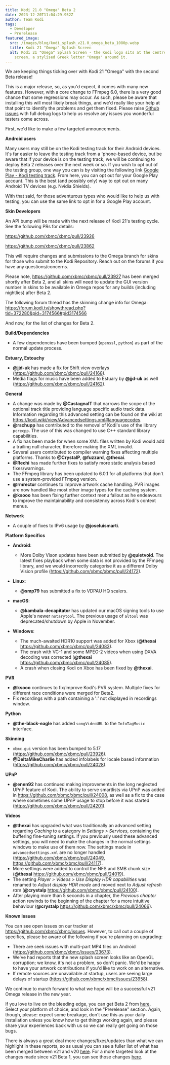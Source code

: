 ```yaml
---
title: Kodi 21.0 "Omega" Beta 2
date: 2023-12-20T11:04:29.952Z
author: Team Kodi
tags:
  - Developer
  - Prerelease
featured_image:
  src: /images/blog/kodi_splash_v21.0_omega_beta_1080p.webp
  title: Kodi 21 "Omega" Splash Screen
  alt: Kodi 21 "Omega" Splash Screen - the Kodi logo sits at the centre of a black
    screen, a stylised Greek letter "Omega" around it.
---
```

We are keeping things ticking over with Kodi 21 "Omega" with the second Beta release!

This is a major release, so, as you'd expect, it comes with many new features. However, with a core change to FFmpeg 6.0, there is a very good chance that some regressions may occur.  As such, please be aware that installing this will most likely break things, and we'd really like your help at that point to identify the problems and get them fixed. Please raise [Github issues](https://github.com/xbmc/xbmc/issues) with full debug logs to help us resolve any issues you wonderful testers come across.

First, we'd like to make a few targeted announcements.

**Android users**

Many users may still be on the Kodi testing track for their Android devices. It's far easier to leave the testing track from a 'phone-based device, but be aware that if your device is on the testing track, we will be continuing to deploy Beta 2 releases over the next week or so. If you wish to opt out of the testing group, one way you can is by visiting the following link [Google Play - Kodi testing track](https://play.google.com/apps/testing/org.xbmc.kodi). From here, you can opt out for your Google Play account. This is the best (and possibly only) way to opt out on many Android TV devices (e.g. Nvidia Shields).

With that said, for those adventurous types who would like to help us with testing, you can use the same link to opt in for a Google Play account.

**Skin Developers**

An API bump will be made with the next release of Kodi 21's testing cycle. See the following PRs for details:

https://github.com/xbmc/xbmc/pull/23926

https://github.com/xbmc/xbmc/pull/23862

This will require changes and submissions to the Omega branch for skins for those who submit to the Kodi Repository. Reach out on the forums if you have any questions/concerns.

Please note, https://github.com/xbmc/xbmc/pull/23927 has been merged shortly after Beta 2, and all skins will need to  update the GUI version number in skins to be available in Omega repos for any builds (including nightlies) after Beta 2.

The following forum thread has the skinning change info for Omega: https://forum.kodi.tv/showthread.php?tid=372280&pid=3174566#pid3174566

And now, for the list of changes for Beta 2.

**Build/Dependencies**

* A few dependencies have been bumped (`openssl`, `python`) as part of the normal update process.

**Estuary, Estouchy**

* **@jjd-uk** has made a fix for Shift view overlays (https://github.com/xbmc/xbmc/pull/24168).
* Media flags for music have been added to Estuary by **@jjd-uk** as well (https://github.com/xbmc/xbmc/pull/24162).

**General**

* A change was made by **@CastagnaIT** that narrows the scope of the optional track title providing language specific audio track data. Information regarding this advanced setting can be found on the wiki at https://kodi.wiki/view/Advancedsettings.xml#languagecodes.
* **@rschupp** has contributed to the removal of Kodi's use of the library `pcrecpp`. The use of this was changed to use C++ standard library capabilities.
* A fix has been made for when some XML files written by Kodi would add a trailing null character,  therefore making the XML invalid.
* Several users contributed to compiler warning fixes affecting multiple platforms. Thanks to **@CrystalP**, **@fuzzard**, **@thexai**.
* **@Rechi** has made further fixes to satisfy more static analysis based fixes/warnings.
* The FFmpeg library has been updated to 6.0.1 for all platforms that don't use a system-provided FFmpeg version.
* **@rmrector** continues to improve artwork cache handling. PVR images are now handled like most other image types for the caching system.
* **@ksooo** has been fixing further context menu fallout as he endeavours to improve the maintainability and consistency across Kodi's context menus.

**Network**

* A couple of fixes to IPv6 usage by **@joseluismarti**.

**Platform Specifics**

* **Android**:

  * More Dolby Vison updates have been submitted by **@quietvoid**. The latest fixes playback when some data is not provided by the FFmpeg library, and we would incorrectly categorise it as a different Dolby Vision profile (https://github.com/xbmc/xbmc/pull/24172).
* **Linux**:

  * **@smp79** has submitted a fix to VDPAU HQ scalers. 
* **macOS**:

  * **@kambala-decapitator** has updated our macOS signing tools to use Apple's newer `notarytool`. The previous usage of `altool` was deprecated/shutdown by Apple in November.
* **Windows**:

  * The much-awaited HDR10 support was added for Xbox (**@thexai** https://github.com/xbmc/xbmc/pull/24083).
  * The crash with VC-1 and some MPEG-2 videos when using DXVA decoding was corrected (**@thexai** https://github.com/xbmc/xbmc/pull/24085).
  * A crash when closing Kodi on Xbox has been fixed by **@thexai**.

**PVR**

* **@ksooo** continues to fix/improve Kodi's PVR system. Multiple fixes for different race conditions were merged for Beta2.
* Fix recordings with a path containing a ':' not displayed in recordings window.

**Python**

* **@the-black-eagle** has added `songVideoURL` to the `InfoTagMusic` interface.

**Skinning**

* `xbmc.gui` version has been bumped to 5.17 (https://github.com/xbmc/xbmc/pull/23926).
* **@DeltaMikeCharlie** has added infolabels for locale based information (https://github.com/xbmc/xbmc/pull/24028).

**UPnP**

* **@enen92** has continued making improvements in the long neglected UPnP feature of Kodi. The ability to serve smartlists via UPnP was added in https://github.com/xbmc/xbmc/pull/24008, as well as a fix to the case where sometimes some UPnP usage to stop before it was started (https://github.com/xbmc/xbmc/pull/24201).

**Videos**

* **@thexai** has upgraded what was traditionally an advanced setting regarding *Caching* to a category in *Settings > Services*, containing the buffering fine-tuning settings. If you previously used these advanced settings, you will need to make the changes in the normal settings windows to make use of them now. The settings made in `advancedsettings.xml` are no longer handled (https://github.com/xbmc/xbmc/pull/24049, https://github.com/xbmc/xbmc/pull/24117).
* More settings were added to control the NFS and SMB chunk size (**@thexai** https://github.com/xbmc/xbmc/pull/24019).
* The setting *Player > Videos > Use Display HDR capabilities* was renamed to *Adjust display HDR mode* and moved next to *Adjust refresh rate* (**@crystalp** https://github.com/xbmc/xbmc/pull/24100).
* After playing more than 5 seconds in a chapter, the *Previous chapter* action rewinds to the beginning of the chapter for a more intuitive behaviour (**@crystalp** https://github.com/xbmc/xbmc/pull/24066).

**Known Issues**

You can see open issues on our tracker at https://github.com/xbmc/xbmc/issues. However, to call out a couple of specifics, please be aware of the following if you're planning on upgrading:

* There are seek issues with multi-part MP4 files on Android (https://github.com/xbmc/xbmc/issues/23673).
* We've had reports that the new splash screen looks like an OpenGL corruption; we know, it's not a problem, so don't panic. We'd be happy to have your artwork contributions if you'd like to work on an alternative. 
* If remote sources are unavailable at startup, users are seeing large delays of startup (https://github.com/xbmc/xbmc/issues/23958).

We continue to march forward to what we hope will be a successful v21 Omega release in the new year. 

If you love to live on the bleeding edge, you can get Beta 2 from [here](https://kodi.tv/download). Select your platform of choice, and look in the "Prerelease" section. Again, though, please: expect some breakage, don't use this as your daily installation unless you know how to get things working again, and please share your experiences back with us so we can really get going on those bugs.

There is always a great deal more changes/fixes/updates than what we can highlight in these reports, so as usual you can see a fuller list of what has been merged between v21 and v20 [here](https://github.com/xbmc/xbmc/compare/Nexus...xbmc:21.0b2-Omega).
For a more targeted look at the changes made since v21 Beta 1, you can see those changes [here](https://github.com/xbmc/xbmc/compare/21.0b1-Omega...21.0b2-Omega).